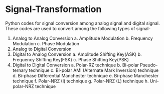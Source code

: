 # Signal-Transformation
Python codes for signal conversion among analog signal and digital signal. 
These codes are used to convert among the following types of signal-
1. Analog to Analog Conversion
   a. Amplitude Modulation
   b. Frequency Modulation
   c. Phase Modulation
2. Analog to Digital Conversion
3. Digital to Analog Conversion
   a. Amplitude Shifting Key(ASK)
   b. Frequency Shifting Key(FSK)
   c. Phase Shifting Key(PSK)
4. Digital to Digital Conversion
   a. Polar-RZ technique
   b. Bi-polar Pseudo-ternary technique
   c. Bi-polar AMI (Alternate Mark Inversion) technique
   d. Bi-phase Differential Manchester technique
   e. Bi-phase Manchester technique
   f. Polar-NRZ (I) technique
   g. Polar-NRZ (L) technique
   h. Uni-polar-NRZ technique
